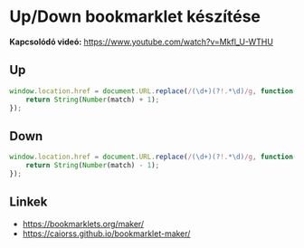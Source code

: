 # Up/Down bookmarklet készítése

**Kapcsolódó videó:** https://www.youtube.com/watch?v=Mkfl_U-WTHU

## Up

```js
window.location.href = document.URL.replace(/(\d+)(?!.*\d)/g, function(match) {
    return String(Number(match) + 1);
});
```

## Down

```js
window.location.href = document.URL.replace(/(\d+)(?!.*\d)/g, function(match) {
    return String(Number(match) - 1);
});
```

## Linkek

* https://bookmarklets.org/maker/
* https://caiorss.github.io/bookmarklet-maker/
